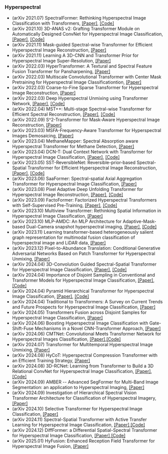### Hyperspectral
- (arXiv 2021.07) SpectralFormer: Rethinking Hyperspectral Image Classification with Transformers, [[Paper]](https://arxiv.org/pdf/2107.02988.pdf), [[Code]](https://sites.google.com/view/danfeng-hong)
- (arXiv 2021.10) 3D-ANAS v2: Grafting Transformer Module on Automatically Designed ConvNet for Hyperspectral Image Classification, [[Paper]](https://arxiv.org/pdf/2110.11084.pdf), [[Code]](https://github.com/xmm/3D-ANAS-V2)
- (arXiv 2021.11) Mask-guided Spectral-wise Transformer for Efficient Hyperspectral Image Reconstruction, [[Paper]](https://arxiv.org/pdf/2111.07910.pdf)
- (arXiv 2021.11) Learning A 3D-CNN and Transformer Prior for Hyperspectral Image Super-Resolution, [[Paper]](https://arxiv.org/pdf/2111.13923.pdf)
- (arXiv 2022.03) HyperTransformer: A Textural and Spectral Feature Fusion Transformer for Pansharpening, [[Paper]](https://arxiv.org/pdf/2203.02503.pdf)
- (arXiv 2022.03) Multiscale Convolutional Transformer with Center Mask Pretraining for Hyperspectral Image Classificationtion, [[Paper]](https://arxiv.org/pdf/2203.04771.pdf)
- (arXiv 2022.03) Coarse-to-Fine Sparse Transformer for Hyperspectral Image Reconstruction, [[Paper]](https://arxiv.org/pdf/2203.04845.pdf)
- (arXiv 2022.03) Deep Hyperspectral Unmixing using Transformer Network, [[Paper]](https://arxiv.org/pdf/2203.17076.pdf), [[Code]](https://github.com/preetam22n/DeepTrans-HSU)
- (arXiv 2022.04) MST++: Multi-stage Spectral-wise Transformer for Efficient Spectral Reconstruction, [[Paper]](https://arxiv.org/pdf/2204.07908.pdf), [[Code]](https://github.com/cuiziteng/IlluminationAdaptive-Transformer)
- (arXiv 2022.09) S^2-Transformer for Mask-Aware Hyperspectral Image Reconstruction, [[Paper]](https://arxiv.org/pdf/2209.12075.pdf)
- (arXiv 2023.03) MSFA-Frequency-Aware Transformer for Hyperspectral Images Demosaicing, [[Paper]](https://arxiv.org/pdf/2303.13404.pdf)
- (arXiv 2023.04) MethaneMapper: Spectral Absorption aware Hyperspectral Transformer for Methane Detection, [[Paper]](https://arxiv.org/pdf/2304.02767.pdf)
- (arXiv 2023.04) DCN-T: Dual Context Network with Transformer for Hyperspectral Image Classification, [[Paper]](https://arxiv.org/pdf/2304.09915.pdf), [[Code]](https://github.com/DotWang/DCN-T)
- (arXiv 2023.05) SST-ReversibleNet: Reversible-prior-based Spectral-Spatial Transformer for Efficient Hyperspectral Image Reconstruction, [[Paper]](https://arxiv.org/pdf/2305.04054.pdf), [[Code]](https://github.com/caizeyu1992/SST)
- (arXiv 2023.06) SaaFormer: Spectral-spatial Axial Aggregation Transformer for Hyperspectral Image Classification, [[Paper]](https://arxiv.org/pdf/2306.16759.pdf)
- (arXiv 2023.08) Pixel Adaptive Deep Unfolding Transformer for Hyperspectral Image Reconstruction, [[Paper]](https://arxiv.org/pdf/2308.10820.pdf), [[Code]](https://github.com/MyuLi/PADUT)
- (arXiv 2023.09) FactoFormer: Factorized Hyperspectral Transformers with Self-Supervised Pre-Training, [[Paper]](https://arxiv.org/pdf/2309.09431.pdf), [[Code]](https://github.com/csiro-robotics/factoformer)
- (arXiv 2023.10) Multiview Transformer: Rethinking Spatial Information in Hyperspectral Image Classification, [[Paper]](https://arxiv.org/pdf/2310.07186.pdf)
- (arXiv 2023.10) MLP-AMDC: An MLP Architecture for Adaptive-Mask-based Dual-Camera snapshot hyperspectral imaging, [[Paper]](https://arxiv.org/pdf/2310.08002.pdf), [[Code]](https://github.com/caizeyu1992/MLP-AMDC)
- (arXiv 2023.11) Learning transformer-based heterogeneously salient graph representation for multimodal fusion classification of hyperspectral image and LiDAR data, [[Paper]](https://arxiv.org/pdf/2311.10320.pdf)
- (arXiv 2023.12) Pixel-to-Abundance Translation: Conditional Generative Adversarial Networks Based on Patch Transformer for Hyperspectral Unmixing, [[Paper]](https://arxiv.org/pdf/2401.15275.pdf)
- (arXiv 2024.04) 3D-Convolution Guided Spectral-Spatial Transformer for Hyperspectral Image Classification, [[Paper]](https://arxiv.org/pdf/2404.13252v1.pdf), [[Code]](https://github.com/ShyamVarahagiri/3D-ConvSST)
- (arXiv 2024.04) Importance of Disjoint Sampling in Conventional and Transformer Models for Hyperspectral Image Classification, [[Paper]](https://arxiv.org/pdf/2404.14944.pdf), [[Code]](https://github.com/mahmad00/Disjoint-Sampling-for-Hyperspectral-Image-Classification)
- (arXiv 2024.04) Pyramid Hierarchical Transformer for Hyperspectral Image Classification, [[Paper]](https://arxiv.org/pdf/2404.14945.pdf), [[Code]](https://github.com/mahmad00/PyFormer)
- (arXiv 2024.04) Traditional to Transformers: A Survey on Current Trends and Future Prospects for Hyperspectral Image Classification, [[Paper]](https://arxiv.org/pdf/2404.14955.pdf)
- (arXiv 2024.05) Transformers Fusion across Disjoint Samples for Hyperspectral Image Classification, [[Paper]](https://arxiv.org/pdf/2405.01095.pdf)
- (arXiv 2024.06) Boosting Hyperspectral Image Classification with Gate-Shift-Fuse Mechanisms in a Novel CNN-Transformer Approach, [[Paper]](https://arxiv.org/pdf/2406.14120.pdf)
- (arXiv 2024.06) CMTNet: Convolutional Meets Transformer Network for Hyperspectral Images Classification, [[Paper]](https://arxiv.org/pdf/2406.14080.pdf),[[Code]](https://git.tu-berlin.de/rsim/hycot)
- (arXiv 2024.07) Transformer for Multitemporal Hyperspectral Image Unmixing, [[Paper]](https://arxiv.org/pdf/2407.10427.pdf)
- (arXiv 2024.08) HyCoT: Hyperspectral Compression Transformer with an Efficient Training Strategy, [[Paper]](https://arxiv.org/pdf/2408.08700.pdf)
- (arXiv 2024.08) 3D-RCNet: Learning from Transformer to Build a 3D Relational ConvNet for Hyperspectral Image Classification, [[Paper]](https://arxiv.org/pdf/2408.13728.pdf),[[Code]](https://github.com/wanggynpuer/3D-RCNet)
- (arXiv 2024.09) AMBER -- Advanced SegFormer for Multi-Band Image Segmentation: an application to Hyperspectral Imaging, [[Paper]](https://arxiv.org/pdf/2409.09386.pdf)
- (arXiv 2024.09) Investigation of Hierarchical Spectral Vision Transformer Architecture for Classification of Hyperspectral Imagery, [[Paper]](https://arxiv.org/pdf/2409.09244.pdf)
- (arXiv 2024.10) Selective Transformer for Hyperspectral Image Classification, [[Paper]](https://arxiv.org/pdf/2410.03171.pdf)
- (arXiv 2024.11) Spectral-Spatial Transformer with Active Transfer Learning for Hyperspectral Image Classification, [[Paper]](https://arxiv.org/pdf/2411.18115.pdf),[[Code]](https://github.com/mahmad000/ATL-SST)
- (arXiv 2024.12) DiffFormer: a Differential Spatial-Spectral Transformer for Hyperspectral Image Classification, [[Paper]](https://arxiv.org/pdf/2412.17350.pdf),[[Code]](https://github.com/mahmad000/DiffFormer)
- (arXiv 2025.01) HyFusion: Enhanced Reception Field Transformer for Hyperspectral Image Fusion, [[Paper]](https://arxiv.org/pdf/2501.04665.pdf)

